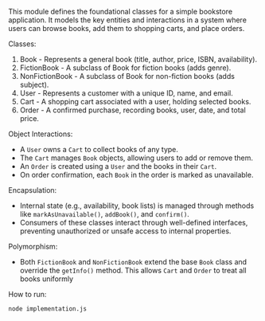   This module defines the foundational classes for a simple bookstore application.
  It models the key entities and interactions in a system where users can browse books,
  add them to shopping carts, and place orders.
 
  Classes:
  
  1. Book            - Represents a general book (title, author, price, ISBN, availability).
  2. FictionBook     - A subclass of Book for fiction books (adds genre).
  3. NonFictionBook  - A subclass of Book for non-fiction books (adds subject).
  4. User            - Represents a customer with a unique ID, name, and email.
  5. Cart            - A shopping cart associated with a user, holding selected books.
  6. Order           - A confirmed purchase, recording books, user, date, and total price.
  
  Object Interactions:
  
  - A `User` owns a `Cart` to collect books of any type.
  - The `Cart` manages `Book` objects, allowing users to add or remove them.
  - An `Order` is created using a `User` and the books in their `Cart`.
  - On order confirmation, each `Book` in the order is marked as unavailable.
  
  Encapsulation:
  
  - Internal state (e.g., availability, book lists) is managed through methods like
    `markAsUnavailable()`, `addBook()`, and `confirm()`.
  - Consumers of these classes interact through well-defined interfaces, preventing
    unauthorized or unsafe access to internal properties.
  
  Polymorphism:
  
  - Both `FictionBook` and `NonFictionBook` extend the base `Book` class and override
    the `getInfo()` method. This allows `Cart` and `Order` to treat all books uniformly


  How to run:

    node implementation.js